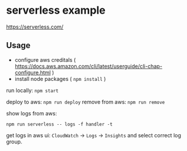 # serverless example

https://serverless.com/

## Usage 

 - configure aws creditals ( https://docs.aws.amazon.com/cli/latest/userguide/cli-chap-configure.html )
 - install node packages ( `npm install` )

run locally: `npm start`

deploy to aws: `npm run deploy`
remove from aws: `npm run remove`

show logs from aws:
```
npm run serverless -- logs -f handler -t
```

get logs in aws ui:
  `CloudWatch` -> `Logs` -> `Insights` and select correct log group.